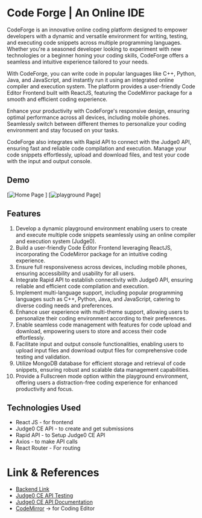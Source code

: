 # Code Forge | An Online IDE

CodeForge is an innovative online coding platform designed to empower developers with a dynamic and versatile environment for writing, testing, and executing code snippets across multiple programming languages. Whether you're a seasoned developer looking to experiment with new technologies or a beginner honing your coding skills, CodeForge offers a seamless and intuitive experience tailored to your needs.

With CodeForge, you can write code in popular languages like C++, Python, Java, and JavaScript, and instantly run it using an integrated online compiler and execution system. The platform provides a user-friendly Code Editor Frontend built with ReactJS, featuring the CodeMirror package for a smooth and efficient coding experience.

Enhance your productivity with CodeForge's responsive design, ensuring optimal performance across all devices, including mobile phones. Seamlessly switch between different themes to personalize your coding environment and stay focused on your tasks.

CodeForge also integrates with Rapid API to connect with the Judge0 API, ensuring fast and reliable code compilation and execution. Manage your code snippets effortlessly, upload and download files, and test your code with the input and output console.

## Demo

<!-- \src\assets\homepage.jpeg -->

[<img src="/src/assets/homepage.jpeg" alt="Home Page"/>
]
[<img src="/src/assets/playgroundPage.jpeg" alt="playground Page">]

## Features

1. Develop a dynamic playground environment enabling users to create and execute multiple code snippets seamlessly using an online compiler and execution system (Judge0).
2. Build a user-friendly Code Editor Frontend leveraging ReactJS, incorporating the CodeMirror package for an intuitive coding experience.
3. Ensure full responsiveness across devices, including mobile phones, ensuring accessibility and usability for all users.
4. Integrate Rapid API to establish connectivity with Judge0 API, ensuring reliable and efficient code compilation and execution.
5. Implement multi-language support, including popular programming languages such as C++, Python, Java, and JavaScript, catering to diverse coding needs and preferences.
6. Enhance user experience with multi-theme support, allowing users to personalize their coding environment according to their preferences.
7. Enable seamless code management with features for code upload and download, empowering users to store and access their code effortlessly.
8. Facilitate input and output console functionalities, enabling users to upload input files and download output files for comprehensive code testing and validation.
9. Utilize MongoDB database for efficient storage and retrieval of code snippets, ensuring robust and scalable data management capabilities.
10. Provide a Fullscreen mode option within the playground environment, offering users a distraction-free coding experience for enhanced productivity and focus.

## Technologies Used

- React JS - for frontend
- Judge0 CE API - to create and get submissions
- Rapid API - to Setup Judge0 CE API
- Axios - to make API calls
- React Router - For routing

# Link & References
- [Backend Link](https://github.com/divyanshjain122/CodeForge-backend)
- [Judge0 CE API Testing](https://rapidapi.com/judge0-official/api/judge0-ce)
- [Judge0 CE API Documentation](https://ce.judge0.com/)
- [CodeMirror](https://uiwjs.github.io/react-codemirror/) -> for Coding Editor
